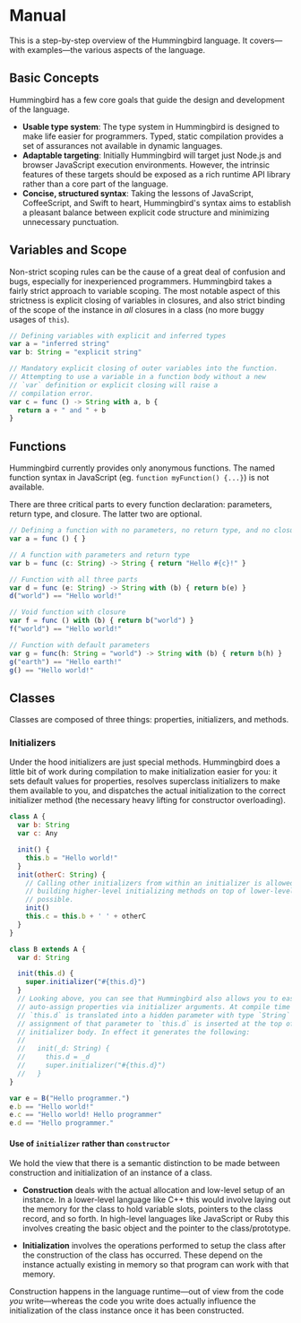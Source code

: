 # Manual

This is a step-by-step overview of the Hummingbird language. It covers—with examples—the various aspects of the language.

## Basic Concepts

Hummingbird has a few core goals that guide the design and development of the language.

* **Usable type system**: The type system in Hummingbird is designed to make life easier for programmers. Typed, static compilation provides a set of assurances not available in dynamic languages.
* **Adaptable targeting**: Initially Hummingbird will target just Node.js and browser JavaScript execution environments. However, the intrinsic features of these targets should be exposed as a rich runtime API library rather than a core part of the language.
* **Concise, structured syntax**: Taking the lessons of JavaScript, CoffeeScript, and Swift to heart, Hummingbird's syntax aims to establish a pleasant balance between explicit code structure and minimizing unnecessary punctuation.


## Variables and Scope

Non-strict scoping rules can be the cause of a great deal of confusion and bugs, especially for inexperienced programmers. Hummingbird takes a fairly strict approach to variable scoping. The most notable aspect of this strictness is explicit closing of variables in closures, and also strict binding of the scope of the instance in *all* closures in a class (no more buggy usages of `this`).

```js
// Defining variables with explicit and inferred types
var a = "inferred string"
var b: String = "explicit string"

// Mandatory explicit closing of outer variables into the function.
// Attempting to use a variable in a function body without a new
// `var` definition or explicit closing will raise a
// compilation error.
var c = func () -> String with a, b {
  return a + " and " + b
}
```

## Functions

Hummingbird currently provides only anonymous functions. The named function syntax in JavaScript (eg. `function myFunction() {...}`) is not available.

There are three critical parts to every function declaration: parameters, return type, and closure. The latter two are optional.

```js
// Defining a function with no parameters, no return type, and no closure
var a = func () { }

// A function with parameters and return type
var b = func (c: String) -> String { return "Hello #{c}!" }

// Function with all three parts
var d = func (e: String) -> String with (b) { return b(e) }
d("world") == "Hello world!"

// Void function with closure
var f = func () with (b) { return b("world") }
f("world") == "Hello world!"

// Function with default parameters
var g = func(h: String = "world") -> String with (b) { return b(h) }
g("earth") == "Hello earth!"
g() == "Hello world!"
```

## Classes

Classes are composed of three things: properties, initializers, and methods.

### Initializers

Under the hood initializers are just special methods. Hummingbird does a little bit of work during compilation to make initialization easier for you: it sets default values for properties, resolves superclass initializers to make them available to you, and dispatches the actual initialization to the correct initializer method (the necessary heavy lifting for constructor overloading).

```js
class A {
  var b: String
  var c: Any

  init() {
    this.b = "Hello world!"
  }
  init(otherC: String) {
    // Calling other initializers from within an initializer is allowed to make
    // building higher-level initializing methods on top of lower-level ones
    // possible.
    init()
    this.c = this.b + ' ' + otherC
  }
}

class B extends A {
  var d: String

  init(this.d) {
    super.initializer("#{this.d}")
  }
  // Looking above, you can see that Hummingbird also allows you to easily
  // auto-assign properties via initializer arguments. At compile time the
  // `this.d` is translated into a hidden parameter with type `String` and an
  // assignment of that parameter to `this.d` is inserted at the top of the
  // initializer body. In effect it generates the following:
  //
  //   init(_d: String) {
  //     this.d = _d
  //     super.initializer("#{this.d}")
  //   }
}

var e = B("Hello programmer.")
e.b == "Hello world!"
e.c == "Hello world! Hello programmer"
e.d == "Hello programmer."
```

#### Use of `initializer` rather than `constructor`

We hold the view that there is a semantic distinction to be made between construction and initialization of an instance of a class.

* **Construction** deals with the actual allocation and low-level setup of an instance. In a lower-level language like C++ this would involve laying out the memory for the class to hold variable slots, pointers to the class record, and so forth. In high-level languages like JavaScript or Ruby this involves creating the basic object and the pointer to the class/prototype.

* **Initialization** involves the operations performed to setup the class after the construction of the class has occurred. These depend on the instance actually existing in memory so that program can work with that memory.

Construction happens in the language runtime—out of view from the code _you_ write—whereas the code you write does actually influence the initialization of the class instance once it has been constructed.
